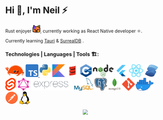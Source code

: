 # Hi 👋, I'm Neil ⚡

Rust enjoyer <img src="./assets/ferris_party_64.png" alt="ferris" width="24px"/>, currently working as React Native developer ⚛️.

Currently learning [Tauri](https://tauri.app/)  & [SurrealDB](https://surrealdb.com/) .

### Technologies | Languages | Tools 🏗️:
<a href="https://www.rust-lang.org/"><img src="./assets/rust.png" alt="rust" height="40px"/></a>
<a href="https://www.typescriptlang.org/"><img src="./assets/typescript.png" alt="typescript" height="40px"/>
<a href="https://www.python.org/"><img src="./assets/python.png" alt="python" height="40px"/></a>
<a href="https://kotlinlang.org/"><img src="./assets/kotlin.png" alt="kotlin" height="40px"/></a>
<a href="https://www.scala-lang.org/"><img src="./assets/scala.png" alt="scala" height="40px"/></a>
<a href="https://isocpp.org/"><img src="./assets/cpp.png" alt="c++" height="40px"/></a>
<a href="https://nodejs.org/"><img src="./assets/nodejs.png" alt="nodejs" height="40px"/></a>
<a href="https://flutter.dev/"><img src="./assets/flutter.png" alt="flutter" height="40px"/></a>
<a href="https://react.dev/"><img src="./assets/react.png" alt="react" height="40px"/></a>
<a href="https://www.solidjs.com/"><img src="./assets/solid.png" alt="solid" height="40px"/></a>
<a href="https://svelte.dev/"><img src="./assets/svelte.png" alt="svelte" height="40px"/></a>
<a href="https://graphql.org/"><img src="./assets/graphql.png" alt="grapql" height="40px"/></a>
<a href="https://expressjs.com/"><img src="./assets/express.png" alt="express" height="40px"/></a>
<a href="https://www.mysql.com/"><img src="./assets/mysql.png" alt="mysql" height="40px"/></a>
<a href="https://www.postgresql.org/"><img src="./assets/postgres.png" alt="postgres" height="40px"/></a>
<a href="https://www.mongodb.com/"><img src="./assets/mongodb.png" alt="mongodb" height="40px"/></a>
<a href="https://git-scm.com/about"><img src="./assets/git.png" alt="git" height="40px"/></a>
<a href="https://docs.docker.com/"><img src="./assets/docker.png" alt="docker" height="40px"/></a>
<a href="https://www.postman.com/"><img src="./assets/postman.png" alt="postman" height="40px"/></a>
<a href="https://www.linux.org/"><img src="./assets/linux.png" alt="linux" height="40px"/></a>

<p align="center">
  <img src="https://github-readme-stats.vercel.app/api/top-langs/?username=neilcantorne&exclude_repo=opencv4.1.2-win-prebuilt,computer-ecommerce,llvm-project,actix-web,rust-analyzer&icons=true&theme=transparent&langs_count=6&layout=donut-vertical&hide_border=true&hide=css"/>
</p>
